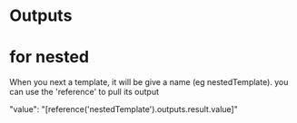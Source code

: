 # Outputs


# for nested

When you next a template, it will be give a name (eg nestedTemplate). 
you can use the 'reference' to pull its output

"value": "[reference('nestedTemplate').outputs.result.value]"